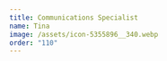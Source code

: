 ```yaml
---
title: Communications Specialist
name: Tina
image: /assets/icon-5355896__340.webp
order: "110"
---
```

